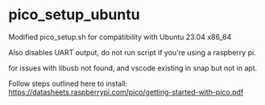 # pico_setup_ubuntu
Modified pico_setup.sh for compatibility with Ubuntu 23.04 x86_64

Also disables UART output, do not run script if you're using a raspberry pi.

for issues with libusb not found, and vscode existing in snap but not in apt. 

Follow steps outlined here to install: https://datasheets.raspberrypi.com/pico/getting-started-with-pico.pdf 
